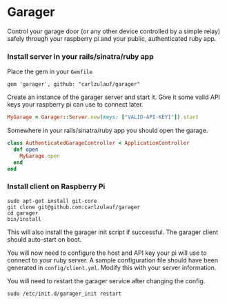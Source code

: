 # Garager

Control your garage door (or any other device controlled by a simple relay) safely through your raspberry pi and your public, authenticated ruby app.

### Install server in your rails/sinatra/ruby app

Place the gem in your `Gemfile`

    gem 'garager', github: "carlzulauf/garager"

Create an instance of the garager server and start it. Give it some valid API keys your raspberry pi can use to connect later.

```ruby
MyGarage = Garager::Server.new(keys: ["VALID-API-KEY1"]).start
```

Somewhere in your rails/sinatra/ruby app you should open the garage.

```ruby
class AuthenticatedGarageController < ApplicationController
  def open
    MyGarage.open
  end
end
```

### Install client on Raspberry Pi

    sudo apt-get install git-core
    git clone git@github.com:carlzulauf/garager
    cd garager
    bin/install

This will also install the garager init script if successful. The garager client should auto-start on boot.

You will now need to configure the host and API key your pi will use to connect to your ruby server. A sample configuration file should have been generated in `config/client.yml`. Modify this with your server information.

You will need to restart the garager service after changing the config.

    sudo /etc/init.d/garager_init restart

